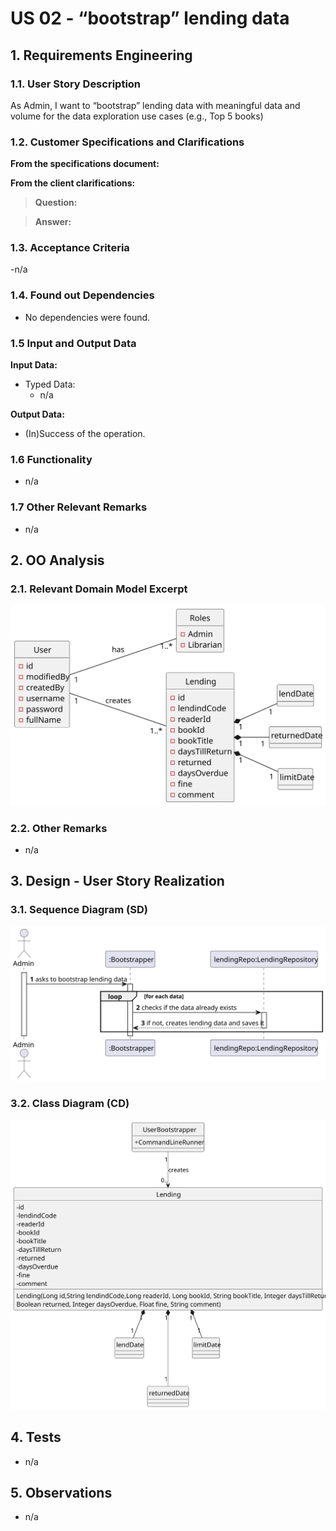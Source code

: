# US 02 - “bootstrap” lending data

## 1. Requirements Engineering

### 1.1. User Story Description

As Admin, I want to “bootstrap” lending data with meaningful data and volume for the data exploration use cases
(e.g., Top 5 books)

### 1.2. Customer Specifications and Clarifications

**From the specifications document:**

>

**From the client clarifications:**

> **Question:**
>

> **Answer:**
>

### 1.3. Acceptance Criteria

-n/a

### 1.4. Found out Dependencies

* No dependencies were found.

### 1.5 Input and Output Data

**Input Data:**

- Typed Data:
  - n/a

**Output Data:**

- (In)Success of the operation.

### 1.6 Functionality

- n/a

### 1.7 Other Relevant Remarks

- n/a

## 2. OO Analysis

### 2.1. Relevant Domain Model Excerpt

![US02-DM](US02-DM.svg)

### 2.2. Other Remarks

- n/a

## 3. Design - User Story Realization

### 3.1. Sequence Diagram (SD)

![US02-SD](US02-SD.svg)

### 3.2. Class Diagram (CD)

![US02-CD](US02-CD.svg)

## 4. Tests

- n/a

## 5. Observations

- n/a
